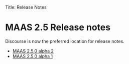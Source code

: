 Title: Release Notes

# MAAS 2.5 Release notes

Discourse is now the preferred location for release notes.

* [MAAS 2.5.0 alpha 2][maas-250alpha2]
* [MAAS 2.5.0 alpha 1][maas-250alpha1]

<!-- LINKS -->
[maas-250alpha2]: https://discourse.maas.io/t/maas-2-5-0-alpha-2-released/155
[maas-250alpha1]: https://discourse.maas.io/t/maas-2-5-0-alpha-1/106
